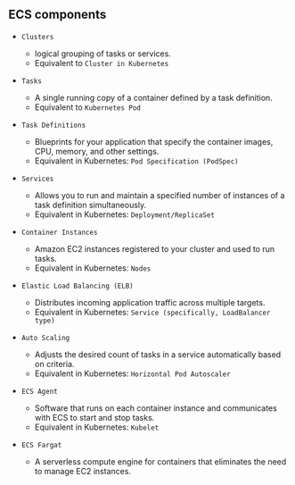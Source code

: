 ## ECS components

- `Clusters`
    - logical grouping of tasks or services.
    - Equivalent to `Cluster in Kubernetes`

- `Tasks`
    - A single running copy of a container defined by a task definition.
    - Equivalent to `Kubernetes Pod`

- `Task Definitions`
    - Blueprints for your application that specify the container images, CPU, memory, and other settings.
    - Equivalent in Kubernetes: `Pod Specification (PodSpec)`

- `Services`
    - Allows you to run and maintain a specified number of instances of a task definition simultaneously.
    - Equivalent in Kubernetes: `Deployment/ReplicaSet`

- `Container Instances`
  - Amazon EC2 instances registered to your cluster and used to run tasks.
  - Equivalent in Kubernetes: `Nodes`
  
- `Elastic Load Balancing (ELB)`
  - Distributes incoming application traffic across multiple targets.
  - Equivalent in Kubernetes: `Service (specifically, LoadBalancer type)`
  
- `Auto Scaling`
  - Adjusts the desired count of tasks in a service automatically based on criteria.
  - Equivalent in Kubernetes: `Horizontal Pod Autoscaler`
  
- `ECS Agent`
  - Software that runs on each container instance and communicates with ECS to start and stop tasks.
  - Equivalent in Kubernetes: `Kubelet`
  
- `ECS Fargat`
  - A serverless compute engine for containers that eliminates the need to manage EC2 instances.

